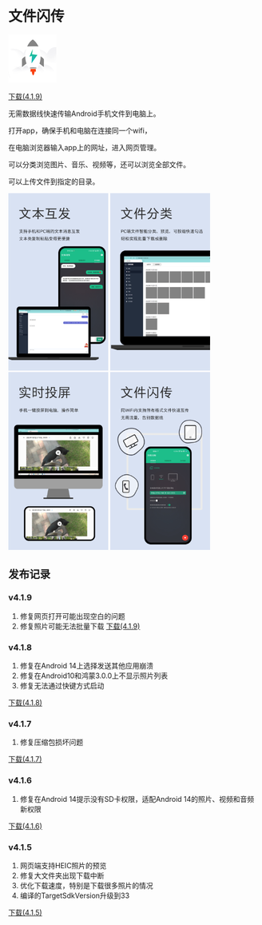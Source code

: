 # 文件闪传

![image](./img/ic_fft.png)

<a class="download-btn" href="http://d.apptor.me/FFT/4.1.9/FastFileTransfer-sourceRelease-4.1.9-build62.apk"><i class="fa fa-android"></i> 下载(4.1.9)</a>

无需数据线快速传输Android手机文件到电脑上。

打开app，确保手机和电脑在连接同一个wifi，

在电脑浏览器输入app上的网址，进入网页管理。

可以分类浏览图片、音乐、视频等，还可以浏览全部文件。

可以上传文件到指定的目录。

<img src="./img/广告图-文本互发.png" width="200px" height="auto"/>
<img src="./img/广告图-文件分类.png" width="200px" height="auto"/>
<img src="./img/广告图-支持投屏.png" width="200px" height="auto"/>
<img src="./img/广告图-文件闪传.png" width="200px" height="auto"/>

## 发布记录

### v4.1.9
1. 修复网页打开可能出现空白的问题
2. 修复照片可能无法批量下载
<a class="download-btn" href="http://d.apptor.me/FFT/4.1.9/FastFileTransfer-sourceRelease-4.1.9-build62.apk"><i class="fa fa-android"></i> 下载(4.1.9)</a>

### v4.1.8
1. 修复在Android 14上选择发送其他应用崩溃
2. 修复在Android10和鸿蒙3.0.0上不显示照片列表
3. 修复无法通过快键方式启动

<a class="download-btn" href="http://d.apptor.me/FFT/4.1.8/FastFileTransfer-sourceRelease-4.1.8-build60.apk"><i class="fa fa-android"></i> 下载(4.1.8)</a>

### v4.1.7
1. 修复压缩包损坏问题

<a class="download-btn" href="http://d.apptor.me/FFT/4.1.7/FastFileTransfer-sourceRelease-4.1.7-build59.apk"><i class="fa fa-android"></i> 下载(4.1.7)</a>

### v4.1.6
1. 修复在Android 14提示没有SD卡权限，适配Android 14的照片、视频和音频新权限

<a class="download-btn" href="http://d.apptor.me/FFT/4.1.6/FastFileTransfer-sourceRelease-4.1.6-build58.apk"><i class="fa fa-android"></i> 下载(4.1.6)</a>

### v4.1.5
1. 网页端支持HEIC照片的预览
2. 修复大文件夹出现下载中断
3. 优化下载速度，特别是下载很多照片的情况
4. 编译的TargetSdkVersion升级到33

<a class="download-btn" href="http://d.apptor.me/FFT/4.1.5/FastFileTransfer-sourceRelease-4.1.5-build57.apk"><i class="fa fa-android"></i> 下载(4.1.5)</a>
